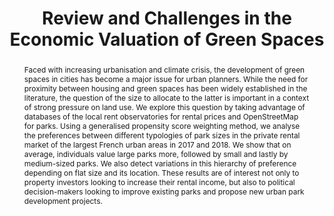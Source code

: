 ---
title: "Review and Challenges in the Economic Valuation of Green Spaces"
authors:
- admin
- Julie Le Gallo
- Mohamed Hilal
date: ""
doi: ""

# Schedule page publish date (NOT publication's date).
publishDate: "2024-11-30T00:00:00Z"

# Publication type.
# Accepts a single type but formatted as a YAML list (for Hugo requirements).
# Enter a publication type from the CSL standard.
publication_types: ["article"]

# Publication name and optional abbreviated publication name.
publication: "Forthcoming in *Economics and Business Letters*"
publication_short: ""

abstract: Faced with increasing urbanisation and climate crisis, the development of green spaces in cities has become a major issue for urban planners. While the need for proximity between housing and green spaces has been widely established in the literature, the question of the size to allocate to the latter is important in a context of strong pressure on land use. We explore this question by taking advantage of databases of the local rent observatories for rental prices and OpenStreetMap for parks. Using a generalised propensity score weighting method, we analyse the preferences between different typologies of park sizes in the private rental market of the largest French urban areas in 2017 and 2018. We show that on average, individuals value large parks more, followed by small and lastly by medium-sized parks. We also detect variations in this hierarchy of preference depending on flat size and its location. These results are of interest not only to property investors looking to increase their rental income, but also to political decision-makers looking to improve existing parks and propose new urban park development projects.

# Summary. An optional shortened abstract.
summary: Lorem ipsum dolor sit amet, consectetur adipiscing elit. Duis posuere tellus ac convallis placerat. Proin tincidunt magna sed ex sollicitudin condimentum.

tags:
- Green spaces
- Non-market valuation
- Environmental gentrification
featured: true

#links:
#- name: Custom Link
#  url: http://example.org
url_pdf: ''
url_code: ''
url_dataset: ''
url_poster: ''
url_project: ''
url_slides: ''
url_source: ''
url_video: ''

# Featured image
# To use, add an image named `featured.jpg/png` to your page's folder. 
image:
  caption: 'Image credit: [**Unsplash**](https://unsplash.com/photos/s9CC2SKySJM)'
  focal_point: ""
  preview_only: false

# Associated Projects (optional).
#   Associate this publication with one or more of your projects.
#   Simply enter your project's folder or file name without extension.
#   E.g. `internal-project` references `content/project/internal-project/index.md`.
#   Otherwise, set `projects: []`.
projects:
- internal-project

# Slides (optional).
#   Associate this publication with Markdown slides.
#   Simply enter your slide deck's filename without extension.
#   E.g. `slides: "example"` references `content/slides/example/index.md`.
#   Otherwise, set `slides: ""`.
slides: example
---